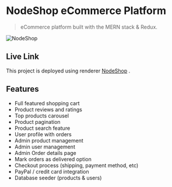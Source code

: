 # NodeShop eCommerce Platform
> eCommerce platform built with the MERN stack & Redux.

![NodeShop](https://github.com/Ashish4883/NodeShop/assets/55956305/bc3f851b-7089-485a-b097-92dc96fd85de)

## Live Link

This project is deployed using renderer <a href="https://nodeshop-08mp.onrender.com" target="_blank">NodeShop</a> .

## Features

- Full featured shopping cart
- Product reviews and ratings
- Top products carousel
- Product pagination
- Product search feature
- User profile with orders
- Admin product management
- Admin user management
- Admin Order details page
- Mark orders as delivered option
- Checkout process (shipping, payment method, etc)
- PayPal / credit card integration
- Database seeder (products & users)
